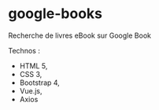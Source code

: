 # google-books

Recherche de livres eBook sur Google Book

Technos :
- HTML 5,
- CSS 3,
- Bootstrap 4,
- Vue.js,
- Axios
 
